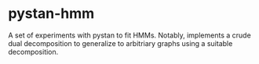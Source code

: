 # pystan-hmm
A set of experiments with pystan to fit HMMs. Notably, implements a crude dual decomposition to generalize to arbitriary graphs using a suitable decomposition.
